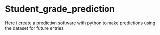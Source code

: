 # Student_grade_prediction
Here i create a prediction software with python to make predictions using the dataset for future entries 
